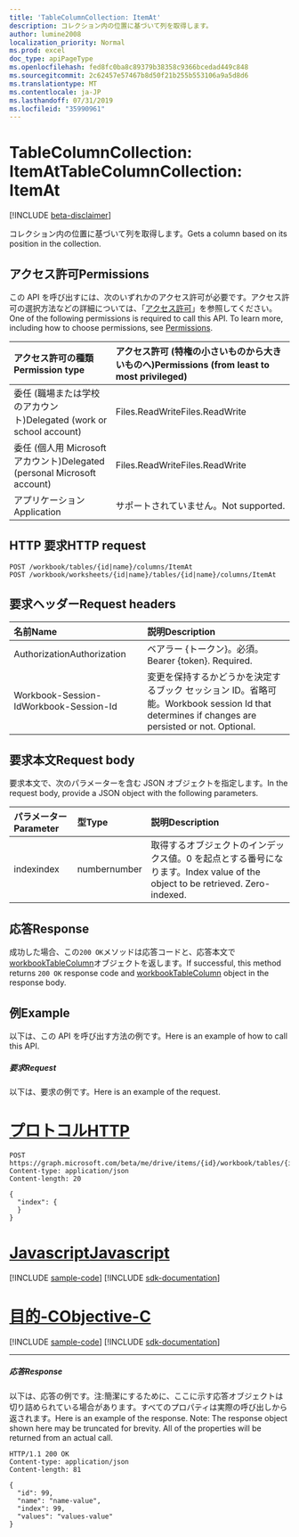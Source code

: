 ```yaml
---
title: 'TableColumnCollection: ItemAt'
description: コレクション内の位置に基づいて列を取得します。
author: lumine2008
localization_priority: Normal
ms.prod: excel
doc_type: apiPageType
ms.openlocfilehash: fed8fc0ba8c89379b38358c9366bcedad449c848
ms.sourcegitcommit: 2c62457e57467b8d50f21b255b553106a9a5d8d6
ms.translationtype: MT
ms.contentlocale: ja-JP
ms.lasthandoff: 07/31/2019
ms.locfileid: "35990961"
---
```

# <a name="tablecolumncollection-itemat"></a><span data-ttu-id="d314d-103">TableColumnCollection: ItemAt</span><span class="sxs-lookup"><span data-stu-id="d314d-103">TableColumnCollection: ItemAt</span></span>

[!INCLUDE [beta-disclaimer](../../includes/beta-disclaimer.md)]

<span data-ttu-id="d314d-104">コレクション内の位置に基づいて列を取得します。</span><span class="sxs-lookup"><span data-stu-id="d314d-104">Gets a column based on its position in the collection.</span></span>
## <a name="permissions"></a><span data-ttu-id="d314d-105">アクセス許可</span><span class="sxs-lookup"><span data-stu-id="d314d-105">Permissions</span></span>
<span data-ttu-id="d314d-p101">この API を呼び出すには、次のいずれかのアクセス許可が必要です。アクセス許可の選択方法などの詳細については、「[アクセス許可](/graph/permissions-reference)」を参照してください。</span><span class="sxs-lookup"><span data-stu-id="d314d-p101">One of the following permissions is required to call this API. To learn more, including how to choose permissions, see [Permissions](/graph/permissions-reference).</span></span>

|<span data-ttu-id="d314d-108">アクセス許可の種類</span><span class="sxs-lookup"><span data-stu-id="d314d-108">Permission type</span></span>      | <span data-ttu-id="d314d-109">アクセス許可 (特権の小さいものから大きいものへ)</span><span class="sxs-lookup"><span data-stu-id="d314d-109">Permissions (from least to most privileged)</span></span>              |
|:--------------------|:---------------------------------------------------------|
|<span data-ttu-id="d314d-110">委任 (職場または学校のアカウント)</span><span class="sxs-lookup"><span data-stu-id="d314d-110">Delegated (work or school account)</span></span> | <span data-ttu-id="d314d-111">Files.ReadWrite</span><span class="sxs-lookup"><span data-stu-id="d314d-111">Files.ReadWrite</span></span>    |
|<span data-ttu-id="d314d-112">委任 (個人用 Microsoft アカウント)</span><span class="sxs-lookup"><span data-stu-id="d314d-112">Delegated (personal Microsoft account)</span></span> | <span data-ttu-id="d314d-113">Files.ReadWrite</span><span class="sxs-lookup"><span data-stu-id="d314d-113">Files.ReadWrite</span></span>    |
|<span data-ttu-id="d314d-114">アプリケーション</span><span class="sxs-lookup"><span data-stu-id="d314d-114">Application</span></span> | <span data-ttu-id="d314d-115">サポートされていません。</span><span class="sxs-lookup"><span data-stu-id="d314d-115">Not supported.</span></span> |

## <a name="http-request"></a><span data-ttu-id="d314d-116">HTTP 要求</span><span class="sxs-lookup"><span data-stu-id="d314d-116">HTTP request</span></span>
<!-- { "blockType": "ignored" } -->
```http
POST /workbook/tables/{id|name}/columns/ItemAt
POST /workbook/worksheets/{id|name}/tables/{id|name}/columns/ItemAt

```
## <a name="request-headers"></a><span data-ttu-id="d314d-117">要求ヘッダー</span><span class="sxs-lookup"><span data-stu-id="d314d-117">Request headers</span></span>
| <span data-ttu-id="d314d-118">名前</span><span class="sxs-lookup"><span data-stu-id="d314d-118">Name</span></span>       | <span data-ttu-id="d314d-119">説明</span><span class="sxs-lookup"><span data-stu-id="d314d-119">Description</span></span>|
|:---------------|:----------|
| <span data-ttu-id="d314d-120">Authorization</span><span class="sxs-lookup"><span data-stu-id="d314d-120">Authorization</span></span>  | <span data-ttu-id="d314d-p102">ベアラー {トークン}。必須。</span><span class="sxs-lookup"><span data-stu-id="d314d-p102">Bearer {token}. Required.</span></span> |
| <span data-ttu-id="d314d-123">Workbook-Session-Id</span><span class="sxs-lookup"><span data-stu-id="d314d-123">Workbook-Session-Id</span></span>  | <span data-ttu-id="d314d-p103">変更を保持するかどうかを決定するブック セッション ID。省略可能。</span><span class="sxs-lookup"><span data-stu-id="d314d-p103">Workbook session Id that determines if changes are persisted or not. Optional.</span></span>|

## <a name="request-body"></a><span data-ttu-id="d314d-126">要求本文</span><span class="sxs-lookup"><span data-stu-id="d314d-126">Request body</span></span>
<span data-ttu-id="d314d-127">要求本文で、次のパラメーターを含む JSON オブジェクトを指定します。</span><span class="sxs-lookup"><span data-stu-id="d314d-127">In the request body, provide a JSON object with the following parameters.</span></span>

| <span data-ttu-id="d314d-128">パラメーター</span><span class="sxs-lookup"><span data-stu-id="d314d-128">Parameter</span></span>    | <span data-ttu-id="d314d-129">型</span><span class="sxs-lookup"><span data-stu-id="d314d-129">Type</span></span>   |<span data-ttu-id="d314d-130">説明</span><span class="sxs-lookup"><span data-stu-id="d314d-130">Description</span></span>|
|:---------------|:--------|:----------|
|<span data-ttu-id="d314d-131">index</span><span class="sxs-lookup"><span data-stu-id="d314d-131">index</span></span>|<span data-ttu-id="d314d-132">number</span><span class="sxs-lookup"><span data-stu-id="d314d-132">number</span></span>|<span data-ttu-id="d314d-p104">取得するオブジェクトのインデックス値。0 を起点とする番号になります。</span><span class="sxs-lookup"><span data-stu-id="d314d-p104">Index value of the object to be retrieved. Zero-indexed.</span></span>|

## <a name="response"></a><span data-ttu-id="d314d-135">応答</span><span class="sxs-lookup"><span data-stu-id="d314d-135">Response</span></span>

<span data-ttu-id="d314d-136">成功した場合、この`200 OK`メソッドは応答コードと、応答本文で[workbookTableColumn](../resources/workbooktablecolumn.md)オブジェクトを返します。</span><span class="sxs-lookup"><span data-stu-id="d314d-136">If successful, this method returns `200 OK` response code and [workbookTableColumn](../resources/workbooktablecolumn.md) object in the response body.</span></span>

## <a name="example"></a><span data-ttu-id="d314d-137">例</span><span class="sxs-lookup"><span data-stu-id="d314d-137">Example</span></span>
<span data-ttu-id="d314d-138">以下は、この API を呼び出す方法の例です。</span><span class="sxs-lookup"><span data-stu-id="d314d-138">Here is an example of how to call this API.</span></span>
##### <a name="request"></a><span data-ttu-id="d314d-139">要求</span><span class="sxs-lookup"><span data-stu-id="d314d-139">Request</span></span>
<span data-ttu-id="d314d-140">以下は、要求の例です。</span><span class="sxs-lookup"><span data-stu-id="d314d-140">Here is an example of the request.</span></span>

# <a name="httptabhttp"></a>[<span data-ttu-id="d314d-141">プロトコル</span><span class="sxs-lookup"><span data-stu-id="d314d-141">HTTP</span></span>](#tab/http)
<!-- {
  "blockType": "request",
  "name": "tablecolumncollection_itemat"
}-->
```http
POST https://graph.microsoft.com/beta/me/drive/items/{id}/workbook/tables/{id|name}/columns/ItemAt
Content-type: application/json
Content-length: 20

{
  "index": {
  }
}
```
# <a name="javascripttabjavascript"></a>[<span data-ttu-id="d314d-142">Javascript</span><span class="sxs-lookup"><span data-stu-id="d314d-142">Javascript</span></span>](#tab/javascript)
[!INCLUDE [sample-code](../includes/snippets/javascript/tablecolumncollection-itemat-javascript-snippets.md)]
[!INCLUDE [sdk-documentation](../includes/snippets/snippets-sdk-documentation-link.md)]

# <a name="objective-ctabobjc"></a>[<span data-ttu-id="d314d-143">目的-C</span><span class="sxs-lookup"><span data-stu-id="d314d-143">Objective-C</span></span>](#tab/objc)
[!INCLUDE [sample-code](../includes/snippets/objc/tablecolumncollection-itemat-objc-snippets.md)]
[!INCLUDE [sdk-documentation](../includes/snippets/snippets-sdk-documentation-link.md)]

---


##### <a name="response"></a><span data-ttu-id="d314d-144">応答</span><span class="sxs-lookup"><span data-stu-id="d314d-144">Response</span></span>
<span data-ttu-id="d314d-p105">以下は、応答の例です。注:簡潔にするために、ここに示す応答オブジェクトは切り詰められている場合があります。すべてのプロパティは実際の呼び出しから返されます。</span><span class="sxs-lookup"><span data-stu-id="d314d-p105">Here is an example of the response. Note: The response object shown here may be truncated for brevity. All of the properties will be returned from an actual call.</span></span>
<!-- {
  "blockType": "response",
  "truncated": true,
  "@odata.type": "microsoft.graph.workbookTableColumn"
} -->
```http
HTTP/1.1 200 OK
Content-type: application/json
Content-length: 81

{
  "id": 99,
  "name": "name-value",
  "index": 99,
  "values": "values-value"
}
```

<!-- uuid: 8fcb5dbc-d5aa-4681-8e31-b001d5168d79
2015-10-25 14:57:30 UTC -->
<!--
{
  "type": "#page.annotation",
  "description": "TableColumnCollection: ItemAt",
  "keywords": "",
  "section": "documentation",
  "tocPath": "",
  "suppressions": [
  ]
}
-->
